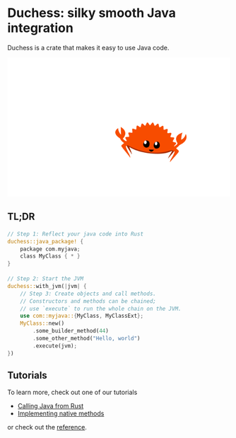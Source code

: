 # Duchess: silky smooth Java integration

Duchess is a crate that makes it easy to use Java code.

<img src="duchess.svg"></img>

## TL;DR

```rust
// Step 1: Reflect your java code into Rust
duchess::java_package! {
    package com.myjava;
    class MyClass { * }
}

// Step 2: Start the JVM
duchess::with_jvm(|jvm| {
    // Step 3: Create objects and call methods.
    // Constructors and methods can be chained;
    // use `execute` to run the whole chain on the JVM.
    use com::myjava::{MyClass, MyClassExt};
    MyClass::new()
        .some_builder_method(44)
        .some_other_method("Hello, world")
        .execute(jvm);
})
```

## Tutorials

To learn more, check out one of our tutorials

* [Calling Java from Rust](./call_java_from_rust.md)
* [Implementing native methods](./implementing_native_methods.md)

or check out the [reference](./reference.md).


